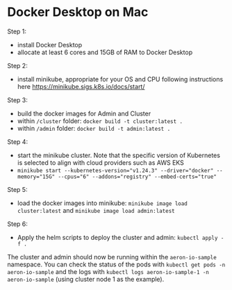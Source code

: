 # Docker Desktop on Mac

Step 1:
- install Docker Desktop
- allocate at least 6 cores and 15GB of RAM to Docker Desktop

Step 2:
- install minikube, appropriate for your OS and CPU following instructions here https://minikube.sigs.k8s.io/docs/start/

Step 3:
- build the docker images for Admin and Cluster
- within `/cluster` folder: `docker build -t cluster:latest .`
- within `/admin` folder: `docker build -t admin:latest .`

Step 4:
- start the minikube cluster. Note that the specific version of Kubernetes is selected to align with cloud providers such as AWS EKS
- `minikube start --kubernetes-version="v1.24.3" --driver="docker" --memory="15G" --cpus="6" --addons="registry" --embed-certs="true"`

Step 5:
- load the docker images into minikube: `minikube image load cluster:latest` and `minikube image load admin:latest`

Step 6:
- Apply the helm scripts to deploy the cluster and admin: `kubectl apply -f .`

The cluster and admin should now be running within the `aeron-io-sample` namespace.
You can check the status of the pods with `kubectl get pods -n aeron-io-sample` and the logs with `kubectl logs aeron-io-sample-1 -n aeron-io-sample` (using cluster node 1 as the example).